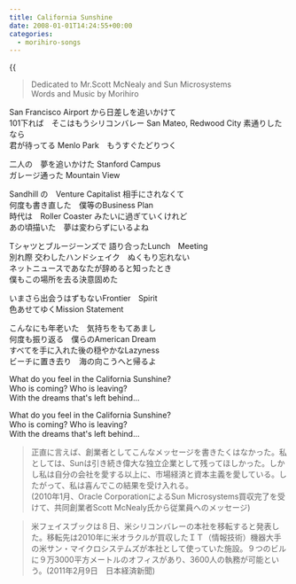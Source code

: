 ```yaml
---
title: California Sunshine
date: 2008-01-01T14:24:55+00:00
categories:
  - morihiro-songs
---
```

{{<audio california-sunshine>}}

> Dedicated to Mr.Scott McNealy and Sun Microsystems  
> Words and Music by Morihiro

San Francisco Airport から日差しを追いかけて  
101下れば　そこはもうシリコンバレー
San Mateo, Redwood City 素通りしたなら  
君が待ってる Menlo Park　もうすぐたどりつく

二人の　夢を追いかけた Stanford Campus  
ガレージ通った Mountain View

Sandhill の　Venture Capitalist 相手にされなくて  
何度も書き直した　僕等のBusiness Plan  
時代は　Roller Coaster みたいに過ぎていくけれど  
あの頃描いた　夢は変わらずにいるよね

Tシャツとブルージーンズで 語り合ったLunch　Meeting  
別れ際 交わしたハンドシェイク　ぬくもり忘れない  
ネットニュースであなたが辞めると知ったとき  
僕もこの場所を去る決意固めた

いまさら出会うはずもないFrontier　Spirit  
色あせてゆくMission Statement

こんなにも年老いた　気持ちをもてあまし  
何度も振り返る　僕らのAmerican Dream  
すべてを手に入れた後の穏やかなLazyness  
ビーチに置き去り　海の向こうへと帰るよ

What do you feel in the California Sunshine?  
Who is coming? Who is leaving?  
With the dreams that's left behind...  

What do you feel in the California Sunshine?  
Who is coming? Who is leaving?  
With the dreams that's left behind...  

> 正直に言えば、創業者としてこんなメッセージを書きたくはなかった。私としては、Sunは引き続き偉大な独立企業として残ってほしかった。しかし私は自分の会社を愛する以上に、市場経済と資本主義を愛している。したがって、私は喜んでこの結果を受け入れる。  
>(2010年1月、Oracle CorporationによるSun Microsystems買収完了を受けて、共同創業者Scott McNealy氏から従業員へのメッセージ)  

> 米フェイスブックは８日、米シリコンバレーの本社を移転すると発表した。移転先は2010年に米オラクルが買収したＩＴ（情報技術）機器大手の米サン・マイクロシステムズが本社として使っていた施設。９つのビルに９万3000平方メートルのオフィスがあり、3600人の執務が可能という。(2011年2月9日　日本経済新聞)  